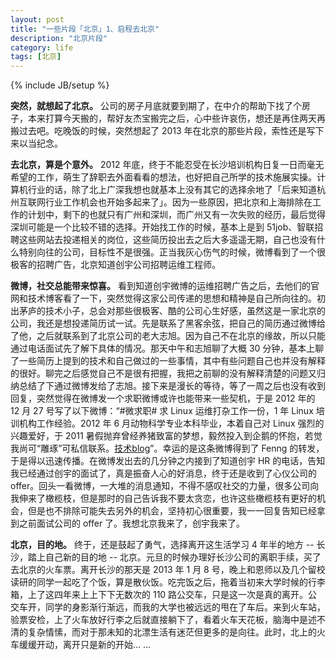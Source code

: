 ```yaml
---
layout: post
title: "一些片段「北京」1、启程去北京"
description: "北京片段"
category: life
tags: [北京]
---
```

{% include JB/setup %}

__突然，就想起了北京。__ 公司的房子月底就要到期了，在中介的帮助下找了个房子，本来打算今天搬的，帮好友杰宝搬完之后，心中些许哀伤，想还是再住两天再搬过去吧。吃晚饭的时候，突然想起了 2013 年在北京的那些片段，索性还是写下来以当纪念。

__去北京，算是个意外。__ 2012 年底，终于不能忍受在长沙培训机构日复一日而毫无希望的工作，萌生了辞职去外面看看的想法，也好把自己所学的技术施展实操。计算机行业的话，除了北上广深我想也就基本上没有其它的选择余地了「后来知道杭州互联网行业工作机会也开始多起来了」。因为一些原因，把北京和上海排除在工作的计划中，剩下的也就只有广州和深圳，而广州又有一次失败的经历，最后觉得深圳可能是一个比较不错的选择。开始找工作的时候，基本上是到 51job、智联招聘这些网站去投递相关的岗位，这些简历投出去之后大多遥遥无期，自己也没有什么特别向往的公司，目标性不是很强。正当我灰心伤气的时候，微博看到了一个很极客的招聘广告，北京知道创宇公司招聘运维工程师。

__微博，社交总能带来惊喜。__ 看到知道创宇微博的运维招聘广告之后，去他们的官网和技术博客看了一下，突然觉得这家公司传递的思想和精神是自己所向往的。初出茅庐的技术小子，总会对那些很极客、酷的公司心生好感，虽然这是一家北京的公司，我还是想投递简历试一试。先是联系了黑客余弦，把自己的简历通过微博给了他，之后就联系到了北京公司的老大志旭。因为自己不在北京的缘故，所以只能通过电话面试先了解下具体的情况。那天中午和志旭聊了大概 30 分钟，基本上聊了一些简历上提到的技术和自己做过的一些事情，其中有些问题自己也并没有解释的很好。聊完之后感觉自己不是很有把握，我把之前聊的没有解释清楚的问题又归纳总结了下通过微博发给了志旭。接下来是漫长的等待，等了一周之后也没有收到回复，突然觉得在微博发一个求职微博或许也能带来一些契机，于是 2012 年的 12 月 27 号写了以下微博：“#微求职# 求 Linux 运维打杂工作一份，1 年 Linux 培训机构工作经验。2012 年 6 月动物科学专业本科毕业，本着自己对 Linux 强烈的兴趣爱好，于 2011 暑假抛弃曾经养猪致富的梦想，毅然投入到企鹅的怀抱，若觉我尚可“雕琢”可私信联系。[技术blog](http://blog.csdn.net/kumu_Linux)”。幸运的是这条微博得到了 Fenng 的转发，于是得以迅速传播。在微博发出去的几分钟之内接到了知道创宇 HR 的电话，告知我已经通过创宇的面试了，真是振奋人心的好消息，终于还是收到了心仪公司的 offer。回头一看微博，一大堆的消息通知，不得不感叹社交的力量，很多公司向我伸来了橄榄枝，但是那时的自己告诉我不要太贪恋，也许这些橄榄枝有更好的机会，但是也不排除可能失去另外的机会，坚持初心很重要，我一一回复告知已经拿到之前面试公司的 offer 了。我想北京我来了，创宇我来了。

__北京，目的地。__ 终于，还是鼓起了勇气，选择离开这生活学习 4 年半的地方 -- 长沙，踏上自己新的目的地 -- 北京。元旦的时候办理好长沙公司的离职手续，买了去北京的火车票。离开长沙的那天是 2013 年 1 月 8 号，晚上和恩师以及几个留校读研的同学一起吃了个饭，算是散伙饭。吃完饭之后，拖着当初来大学时候的行李箱，上了这四年来上上下下无数次的 110 路公交车，只是这一次是真的离开。公交车开，同学的身影渐行渐远，而我的大学也被远远的甩在了车后。来到火车站，验票安检，上了火车放好行李之后就直接躺下了，看着火车天花板，脑海中是述不清的复杂情愫，而对于那未知的北漂生活有迷茫但更多的是向往。此时，北上的火车缓缓开动，离开只是新的开始... ...
